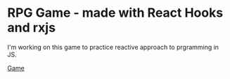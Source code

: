 # RPG Game - made with React Hooks and rxjs

I'm working on this game to practice reactive approach to prgramming in JS.

[Game](https://michal-wrzosek.github.io/rpg-game-hooks-rxjs)
